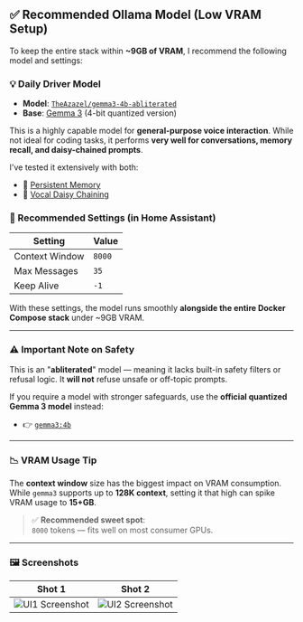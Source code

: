 ## ✅ Recommended Ollama Model (Low VRAM Setup)

To keep the entire stack within **~9GB of VRAM**, I recommend the following model and settings:

### 💡 Daily Driver Model

- **Model**: [`TheAzazel/gemma3-4b-abliterated`](https://ollama.com/TheAzazel/gemma3-4b-abliterated)  
- **Base**: [Gemma 3](https://ollama.com/library/gemma3) (4-bit quantized version)

This is a highly capable model for **general-purpose voice interaction**. While not ideal for coding tasks, it performs **very well for conversations, memory recall, and daisy-chained prompts**.

I've tested it extensively with both:

- 🧠 [Persistent Memory](./AI-Persistent-Memory.md)
- 🔁 [Vocal Daisy Chaining](./Vocal-Command-Daisy-Chaining.md)

### 🧠 Recommended Settings (in Home Assistant)

| Setting         | Value      |
|----------------|------------|
| Context Window | `8000`     |
| Max Messages   | `35`       |
| Keep Alive     | `-1`       |

With these settings, the model runs smoothly **alongside the entire Docker Compose stack** under ~9GB VRAM.

---

### ⚠️ Important Note on Safety

This is an "**abliterated**" model — meaning it lacks built-in safety filters or refusal logic. It **will not** refuse unsafe or off-topic prompts.

If you require a model with stronger safeguards, use the **official quantized Gemma 3 model** instead:

- 👉 [`gemma3:4b`](https://ollama.com/library/gemma3:4b)

---

### 📉 VRAM Usage Tip

The **context window** size has the biggest impact on VRAM consumption. While `gemma3` supports up to **128K context**, setting it that high can spike VRAM usage to **15+GB**.

> ✅ **Recommended sweet spot**:  
> `8000` tokens — fits well on most consumer GPUs.

---

### 🖼️ Screenshots

| Shot 1 | Shot 2 |
|----------------------------------|----------------------|
| ![UI1 Screenshot](https://i.imgur.com/dek3wav.jpeg) | ![UI2 Screenshot](https://i.imgur.com/qClrM7I.jpeg) |

